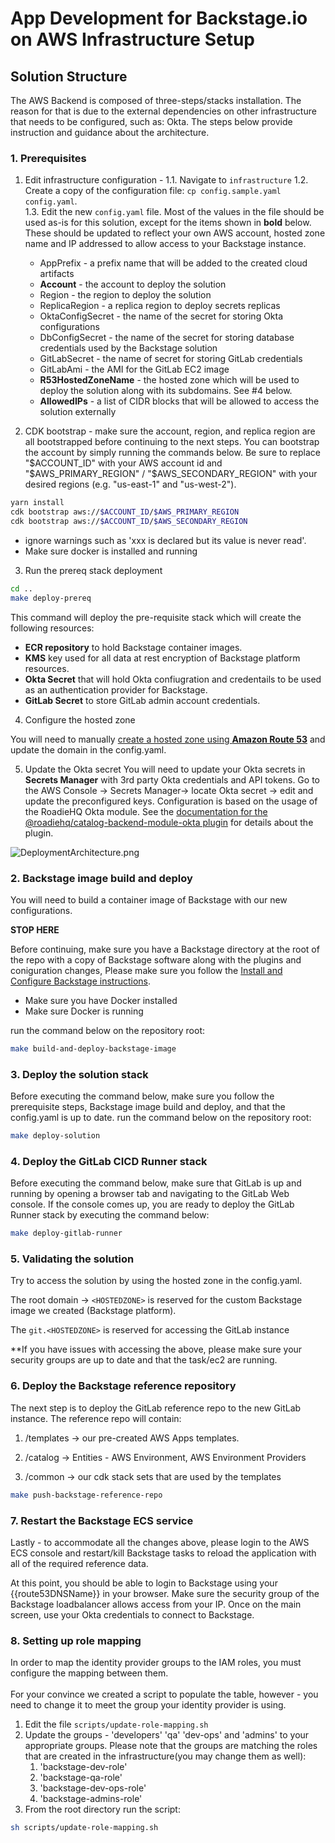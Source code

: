 # App Development for Backstage<!-- -->.io on AWS Infrastructure Setup

## Solution Structure

The AWS Backend is composed of three-steps/stacks installation. The reason for that is due to the external dependencies on other infrastructure that needs to be configured, such as: Okta. The steps below provide instruction and guidance about the architecture.

### 1. Prerequisites

1. Edit infrastructure configuration - 
   1.1. Navigate to `infrastructure`
   1.2. Create a copy of the configuration file: `cp config.sample.yaml config.yaml`.  
   1.3. Edit the new `config.yaml` file.  Most of the values in the file should be used as-is for this solution, except for the items shown in **bold** below.  These should be updated to reflect your own AWS account, hosted zone name and IP addressed to allow access to your Backstage instance.
    - AppPrefix - a prefix name that will be added to the created cloud artifacts
    - **Account** - the account to deploy the solution
    - Region - the region to deploy the solution
    - ReplicaRegion - a replica region to deploy secrets replicas
    - OktaConfigSecret - the name of the secret for storing Okta configurations
    - DbConfigSecret - the name of the secret for storing database credentials used by the Backstage solution
    - GitLabSecret - the name of secret for storing GitLab credentials
    - GitLabAmi - the AMI for the GitLab EC2 image
    - **R53HostedZoneName** - the hosted zone which will be used to deploy the solution along with its subdomains.  See #4 below.
    - **AllowedIPs** - a list of CIDR blocks that will be allowed to access the solution externally

2. CDK bootstrap - make sure the account, region, and replica region are all bootstrapped before continuing to the next steps. You can bootstrap the account by simply running the commands below.
Be sure to replace "\$ACCOUNT_ID" with your AWS account id and "\$AWS_PRIMARY_REGION" / "\$AWS_SECONDARY_REGION" with your desired regions (e.g. "us-east-1" and "us-west-2").

```sh
yarn install
cdk bootstrap aws://$ACCOUNT_ID/$AWS_PRIMARY_REGION
cdk bootstrap aws://$ACCOUNT_ID/$AWS_SECONDARY_REGION
```
* ignore warnings such as 'xxx is declared but its value is never read'.
* Make sure docker is installed and running
  
3. Run the prereq stack deployment 

```sh
cd ..
make deploy-prereq
```

This command will deploy the pre-requisite stack which will create the following resources:

- **ECR repository** to hold Backstage container images.
- **KMS** key used for all data at rest encryption of Backstage platform resources.
- **Okta Secret** that will hold Okta confiugration and credentails to be used as an authentication provider for Backstage.
- **GitLab Secret** to store GitLab admin account credentials.

4. Configure the hosted zone

You will need to manually [create a hosted zone using **Amazon Route 53**](https://docs.aws.amazon.com/Route53/latest/DeveloperGuide/CreatingHostedZone.html) and update the domain in the config.yaml.

5. Update the Okta secret
You will need to update your Okta secrets in **Secrets Manager** with 3rd party Okta credentials and API tokens. Go to the AWS Console -> Secrets Manager-> locate Okta secret -> edit and update the preconfigured keys. Configuration is based on the usage of the RoadieHQ Okta module.  See the [documentation for the @roadiehq/catalog-backend-module-okta plugin](https://github.com/RoadieHQ/roadie-backstage-plugins/tree/main/plugins/backend/catalog-backend-module-okta) for details about the plugin.

![DeploymentArchitecture.png](../docs/images/DeploymentArchitecture.png)

### 2. Backstage image build and deploy
You will need to build a container image of Backstage with our new configurations.

**STOP HERE** 

Before continuing, make sure you have a Backstage directory at the root of the repo with a copy of Backstage software along with the plugins and coniguration changes, Please make sure you follow the [Install and Configure Backstage instructions](../README.md#1-install-and-configure-backstage).

* Make sure you have Docker installed
* Make sure Docker is running

run the command below on the repository root:

```sh
make build-and-deploy-backstage-image
```

### 3. Deploy the solution stack

Before executing the command below, make sure you follow the prerequisite steps, Backstage image build and deploy, and that the config.yaml is up to date.
run the command below on the repository root:
```sh
make deploy-solution
```

### 4. Deploy the GitLab CICD Runner stack

Before executing the command below, make sure that GitLab is up and running by opening a browser tab and navigating to the GitLab Web console. If the console comes up, you are ready to deploy the GitLab Runner stack by executing the command below:

```sh
make deploy-gitlab-runner
```

### 5. Validating the solution
Try to access the solution by using the hosted zone in the config.yaml. 

The root domain -> `<HOSTEDZONE>` is reserved for the custom Backstage image we created (Backstage platform).

The `git.<HOSTEDZONE>` is reserved for accessing the GitLab instance

**If you have issues with accessing the above, please make sure your security groups are up to date and that the task/ec2 are running.

### 6. Deploy the Backstage reference repository

The next step is to deploy the GitLab reference repo to the new GitLab instance. 
The reference repo will contain:

1. /templates → our pre-created AWS Apps templates.

2. /catalog → Entities - AWS Environment, AWS Environment Providers

3. /common → our cdk stack sets that are used by the templates

```sh
make push-backstage-reference-repo
```

### 7. Restart the Backstage ECS service

Lastly - to accommodate all the changes above, please login to the AWS ECS console and restart/kill Backstage tasks to reload the application with all of the required reference data.

At this point, you should be able to login to Backstage using your {{route53DNSName}} in your browser. Make sure the security group of the Backstage loadbalancer allows access from your IP.
Once on the main screen, use your Okta credentials to connect to Backstage.


### 8. Setting up role mapping
In order to map the identity provider groups to the IAM roles, you must configure the mapping between them.
<br><br>
For your convince we created a script to populate the table, however - you need to change it to meet the group your identity provider is using.

1. Edit the file `scripts/update-role-mapping.sh`
2. Update the groups - 'developers' 'qa' 'dev-ops' and 'admins' to your appropriate groups. Please note that the groups are matching the roles that are created in the infrastructure(you may change them as well):
   1. 'backstage-dev-role'
   2. 'backstage-qa-role'
   3. 'backstage-dev-ops-role'
   4. 'backstage-admins-role' 
3. From the root directory run the script:
```sh
sh scripts/update-role-mapping.sh
```